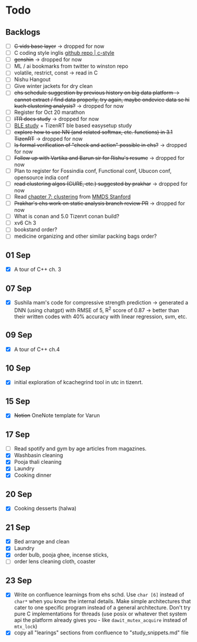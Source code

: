 # Todo

## Backlogs

- [ ] ~~C vids base layer~~ -> dropped for now
- [ ] C coding style inglis [github repo | c-style](https://github.com/mcinglis/c-style)
- [ ] ~~genshin~~ -> dropped for now
- [ ] ML / ai bookmarks from twitter to winston repo
- [ ] volatile, restrict, const -> read in C
- [ ] Nishu Hangout
- [ ] Give winter jackets for dry clean
- [ ] ~~ehs schedule suggestion by previous history on big data platform -> cannot extract / find data properly, try again, maybe ondevice data se hi kuch clustering analysis?~~ -> dropped for now
- [ ] Register for Oct 20 marathon
- [ ] ~~ITR docs study~~ -> dropped for now
- [ ] [BLE study](https://www.argenox.com/library/bluetooth-low-energy/introduction-to-bluetooth-low-energy-v4-0/) + TizenRT ble based easysetup study
- [ ] ~~explore how to use NN (and related softmax, etc. functions) in 3.1 TizenRT~~ -> dropped for now
- [ ] ~~Is formal verification of "check and action" possible in ehs?~~ -> dropped for now
- [ ] ~~Follow up with Vartika and Barun sir for Rishu's resume~~ -> dropped for now
- [ ] Plan to register for Fossindia conf, Functional conf, Ubucon conf, opensource india conf
- [ ] ~~read clustering algos (CURE, etc.) suggested by prakhar~~ -> dropped for now
- [ ] Read [chapter 7: clustering](http://infolab.stanford.edu/~ullman/mmds/ch7.pdf) from [MMDS Stanford](https://web.stanford.edu/class/cs246/) 
- [ ] ~~Prakhar's ehs work on static analysis branch review PR~~ -> dropped for now
- [ ] What is conan and 5.0 Tizenrt conan build?
- [ ] xv6 Ch 3
- [ ] bookstand order?
- [ ] medicine organizing and other similar packing bags order?

## 01 Sep

- [x] A tour of C++ ch. 3

## 07 Sep

- [x] Sushila mam's code for compressive strength prediction -> generated a DNN (using chatgpt) with RMSE of 5, R<sup>2</sup> score of 0.87 -> better than their written codes with 40% accuracy with linear regression, svm, etc.

## 09 Sep

- [x] A tour of C++ ch.4 

## 10 Sep

- [x] initial exploration of kcachegrind tool in utc in tizenrt.

## 15 Sep

- [x] ~~Notion~~ OneNote template for Varun

## 17 Sep

- [ ] Read spotify and gym by age articles from magazines.
- [x] Washbasin cleaning
- [x] Pooja thali cleaning
- [x] Laundry
- [x] Cooking dinner

## 20 Sep

- [x] Cooking desserts (halwa)

## 21 Sep

- [x] Bed arrange and clean
- [x] Laundry
- [x] order bulb, pooja ghee, incense sticks, 
- [ ] order lens cleaning cloth, coaster

## 23 Sep

- [x] Write on confluence learnings from ehs schd. Use `char [6]` instead of `char*` when you know the internal details. Make simple architectures that cater to one specific program instead of a general architecture. Don't try pure C implementations for threads (use posix or whatever thet system api the platform already gives you - like `dawit_mutex_acquire` instead of `mtx_lock`)
- [x] copy all "learings" sections from confluence to "study_snippets.md" file
